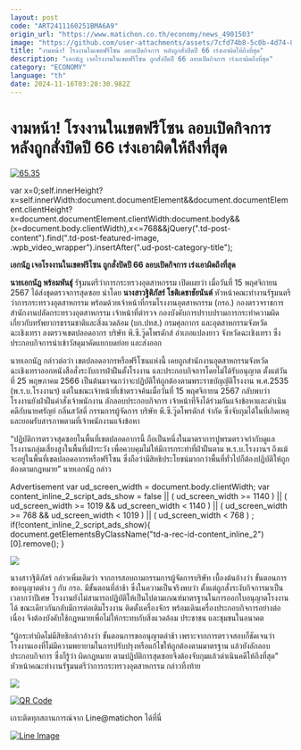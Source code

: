```yaml
---
layout: post
code: "ART2411160251BMA6A9"
origin_url: "https://www.matichon.co.th/economy/news_4901503"
image: "https://github.com/user-attachments/assets/7cfd74b8-5c0b-4d74-8996-c2c6b844a4c8"
title: "งามหน้า! โรงงานในเขตฟรีโซน ลอบเปิดกิจการ หลังถูกสั่งปิดปี 66 เร่งเอาผิดให้ถึงที่สุด"
description: "เอกนัฏ เจอโรงงานในเขตฟรีโซน ถูกสั่งปิดปี 66 ลอบเปิดกิจการ เร่งเอาผิดถึงที่สุด"
category: "ECONOMY"
language: "th"
date: 2024-11-16T03:28:30.982Z
---
```


# งามหน้า! โรงงานในเขตฟรีโซน ลอบเปิดกิจการ หลังถูกสั่งปิดปี 66 เร่งเอาผิดให้ถึงที่สุด

[![](https://www.matichon.co.th/wp-content/uploads/2024/11/65.35.jpg "65.35")](https://www.matichon.co.th/wp-content/uploads/2024/11/65.35.jpg)

var x=0;self.innerHeight?x=self.innerWidth:document.documentElement&&document.documentElement.clientHeight?x=document.documentElement.clientWidth:document.body&&(x=document.body.clientWidth),x<=768&&jQuery(".td-post-content").find(".td-post-featured-image, .wpb\_video\_wrapper").insertAfter(".ud-post-category-title");

**เอกนัฏ เจอโรงงานในเขตฟรีโซน ถูกสั่งปิดปี 66 ลอบเปิดกิจการ เร่งเอาผิดถึงที่สุด**

**นายเอกนัฏ พร้อมพันธุ์** รัฐมนตรีว่าการกระทรวงอุตสาหกรรม เปิดเผยว่า เมื่อวันที่ 15 พฤศจิกายน 2567 ได้ส่งชุดตรวจการสุดซอย นำโดย **นางสาวฐิติภัสร์ โชติเดชาชัยนันต์** หัวหน้าคณะทำงานรัฐมนตรีว่าการกระทรวงอุตสาหกรรม พร้อมด้วยเจ้าหน้าที่กรมโรงงานอุตสาหกรรม (กรอ.) กองตรวจราชการ สำนักงานปลัดกระทรวงอุตสาหกรรม เจ้าหน้าที่ตำรวจ กองบังคับการปราบปรามการกระทำความผิดเกี่ยวกับทรัพยากรธรรมชาติและสิ่งแวดล้อม (บก.ปทส.) กรมศุลกากร และอุตสาหกรรมจังหวัดฉะเชิงเทรา ลงตรวจเขตปลอดอากร บริษัท พี.ซี.วู๊ดโพรดักส์ อำเภอแปลงยาว จังหวัดฉะเชิงเทรา ซึ่งประกอบกิจการนำเข้าวัสดุมาคัดแยกบดย่อย และส่งออก

นายเอกนัฏ กล่าวต่อว่า เขตปลอดอากรหรือฟรีโซนแห่งนี้ เคยถูกสำนักงานอุตสาหกรรมจังหวัดฉะเชิงเทราออกหนังสือสั่งระงับการฝ่าฝืนตั้งโรงงาน และประกอบกิจการโดยไม่ได้รับอนุญาต ตั้งแต่วันที่ 25 พฤษภาคม 2566 เป็นต้นมาจนกว่าจะปฏิบัติให้ถูกต้องตามพระราชบัญญัติโรงงาน พ.ศ.2535 (พ.ร.บ.โรงงานฯ) แต่ในขณะเจ้าหน้าที่เข้าตรวจค้นเมื่อวันที่ 15 พฤศจิกายน 2567 กลับพบว่า โรงงานยังฝ่าฝืนคำสั่งเจ้าพนักงาน ลักลอบประกอบกิจการ เจ้าหน้าที่จึงได้ร่วมกันแจ้งข้อหาและดำเนินคดีกับนายศรัญย์ กลิ่นสวัสดิ์ กรรมการผู้จัดการ บริษัท พี.ซี.วู๊ดโพรดักส์ จำกัด ซึ่งจับกุมได้ในที่เกิดเหตุและยอมรับสารภาพตามที่เจ้าพนักงานแจ้งข้อหา

“ปฏิบัติการตรวจสุดซอยในพื้นที่เขตปลอดอากรนี้ ถือเป็นหนึ่งในมาตราการปูพรมตรวจกำกับดูแลโรงงานกลุ่มเสี่ยงสูงในพื้นที่เฝ้าระวัง เพื่อควบคุมไม่ให้มีการกระทำที่ฝ่าฝืนตาม พ.ร.บ.โรงงานฯ ถึงแม้จะอยู่ในพื้นที่เขตปลอดอากรหรือฟรีโซน ซึ่งถือว่ามีสิทธิประโยชน์มากกว่าพื้นที่ทั่วไปก็ต้องปฏิบัติให้ถูกต้องตามกฎหมาย” นายเอกนัฏ กล่าว

Advertisement var ud\_screen\_width = document.body.clientWidth; var content\_inline\_2\_script\_ads\_show = false || ( ud\_screen\_width >= 1140 ) || ( ud\_screen\_width >= 1019 && ud\_screen\_width < 1140 ) || ( ud\_screen\_width >= 768 && ud\_screen\_width < 1019 ) || ( ud\_screen\_width < 768 ) ; if(!content\_inline\_2\_script\_ads\_show){ document.getElementsByClassName("td-a-rec-id-content\_inline\_2")\[0\].remove(); }

![](https://www.matichon.co.th/wp-content/uploads/2024/11/2109591.jpg)

นางสาวฐิติภัสร์ กล่าวเพิ่มเติมว่า จากการสอบถามกรรมการผู้จัดการบริษัท เบื้องต้นอ้างว่า ขั้นตอนการขออนุญาตต่าง ๆ กับ กรอ. มีขั้นตอนที่ล่าช้า ซึ่งในความเป็นจริงพบว่า ตั้งแต่ถูกสั่งระงับกิจการมาเป็นเวลากว่าปีเศษ โรงงานยังไม่สามารถปฏิบัติให้เป็นไปตามเกณฑ์มาตรฐานในการออกใบอนุญาตโรงงานได้ ขณะเดียวกันกลับมีการต่อเติมโรงงาน ติดตั้งเครื่องจักร พร้อมเดินเครื่องประกอบกิจการอย่างต่อเนื่อง จึงต้องบังคับใช้กฎหมายเพื่อไม่ให้กระทบกับสิ่งแวดล้อม ประชาชน และชุมชนในอนาคต

“ผู้กระทำผิดไม่มีสิทธิกล่าวอ้างว่า ขั้นตอนการขออนุญาตล่าช้า เพราะจากการตรวจสอบก็ชัดเจนว่า โรงงานเองที่ไม่มีความพยายามในการปรับปรุงหรือแก้ไขให้ถูกต้องตามมาตรฐาน แล้วยังลักลอบประกอบกิจการ ซึ่งก็รู้ว่า ผิดกฎหมาย ตามปฏิบัติการสุดซอยจึงต้องจับกุมแล้วดำเนินคดีให้ถึงที่สุด” หัวหน้าคณะทำงานรัฐมนตรีว่าการกระทรวงอุตสาหกรรม กล่าวทิ้งท้าย

![](https://www.matichon.co.th/wp-content/uploads/2024/11/2109578_0.jpg)

[![QR Code](https://www.matichon.co.th/wp-content/uploads/2023/07/wob1371z.jpg)](https://lin.ee/ht0nDxX)

เกาะติดทุกสถานการณ์จาก Line@matichon ได้ที่นี่

[![Line Image](https://www.matichon.co.th/wp-content/uploads/2023/07/th.png)](https://lin.ee/ht0nDxX)